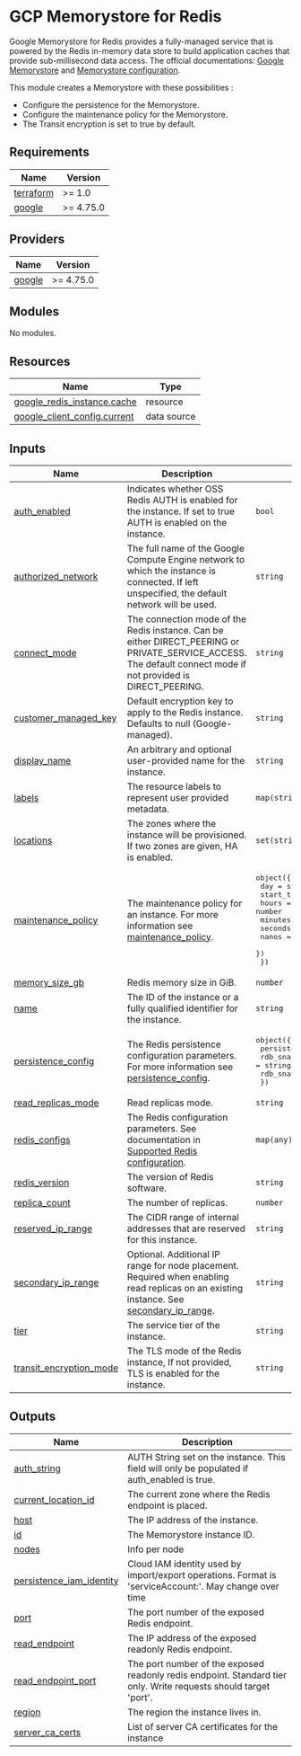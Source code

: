 # GCP Memorystore for Redis

Google Memorystore for Redis provides a fully-managed service that is powered by the Redis in-memory data store to build
application caches that provide sub-millisecond data access. The official
documentations: [Google Memorystore](https://cloud.google.com/memorystore/docs/redis/)
and [Memorystore configuration](https://cloud.google.com/memorystore/docs/redis/reference/rest/v1/projects.locations.instances#Instance.FIELDS.redis_configs).

This module creates a Memorystore with these possibilities :

* Configure the persistence for the Memorystore.
* Configure the maintenance policy for the Memorystore.
* The Transit encryption is set to true by default.

<!-- BEGIN_TF_DOCS -->
## Requirements

| Name | Version |
|------|---------|
| <a name="requirement_terraform"></a> [terraform](#requirement\_terraform) | >= 1.0 |
| <a name="requirement_google"></a> [google](#requirement\_google) | >= 4.75.0 |

## Providers

| Name | Version |
|------|---------|
| <a name="provider_google"></a> [google](#provider\_google) | >= 4.75.0 |

## Modules

No modules.

## Resources

| Name | Type |
|------|------|
| [google_redis_instance.cache](https://registry.terraform.io/providers/hashicorp/google/latest/docs/resources/redis_instance) | resource |
| [google_client_config.current](https://registry.terraform.io/providers/hashicorp/google/latest/docs/data-sources/client_config) | data source |

## Inputs

| Name | Description | Type | Default | Required |
|------|-------------|------|---------|:--------:|
| <a name="input_auth_enabled"></a> [auth\_enabled](#input\_auth\_enabled) | Indicates whether OSS Redis AUTH is enabled for the instance. If set to true AUTH is enabled on the instance. | `bool` | `false` | no |
| <a name="input_authorized_network"></a> [authorized\_network](#input\_authorized\_network) | The full name of the Google Compute Engine network to which the instance is connected. If left unspecified, the default network will be used. | `string` | `null` | no |
| <a name="input_connect_mode"></a> [connect\_mode](#input\_connect\_mode) | The connection mode of the Redis instance. Can be either DIRECT\_PEERING or PRIVATE\_SERVICE\_ACCESS. The default connect mode if not provided is DIRECT\_PEERING. | `string` | `"DIRECT_PEERING"` | no |
| <a name="input_customer_managed_key"></a> [customer\_managed\_key](#input\_customer\_managed\_key) | Default encryption key to apply to the Redis instance. Defaults to null (Google-managed). | `string` | `null` | no |
| <a name="input_display_name"></a> [display\_name](#input\_display\_name) | An arbitrary and optional user-provided name for the instance. | `string` | `null` | no |
| <a name="input_labels"></a> [labels](#input\_labels) | The resource labels to represent user provided metadata. | `map(string)` | `null` | no |
| <a name="input_locations"></a> [locations](#input\_locations) | The zones where the instance will be provisioned. If two zones are given, HA is enabled. | `set(string)` | `[]` | no |
| <a name="input_maintenance_policy"></a> [maintenance\_policy](#input\_maintenance\_policy) | The maintenance policy for an instance. For more information see [maintenance\_policy](https://registry.terraform.io/providers/hashicorp/google/latest/docs/resources/redis_instance). | <pre>object({<br>    day = string<br>    start_time = object({<br>      hours   = number<br>      minutes = number<br>      seconds = number<br>      nanos   = number<br>    })<br>  })</pre> | `null` | no |
| <a name="input_memory_size_gb"></a> [memory\_size\_gb](#input\_memory\_size\_gb) | Redis memory size in GiB. | `number` | n/a | yes |
| <a name="input_name"></a> [name](#input\_name) | The ID of the instance or a fully qualified identifier for the instance. | `string` | n/a | yes |
| <a name="input_persistence_config"></a> [persistence\_config](#input\_persistence\_config) | The Redis persistence configuration parameters. For more information see [persistence\_config](https://registry.terraform.io/providers/hashicorp/google/latest/docs/resources/redis_instance). | <pre>object({<br>    persistence_mode        = string<br>    rdb_snapshot_period     = string<br>    rdb_snapshot_start_time = string<br>  })</pre> | `null` | no |
| <a name="input_read_replicas_mode"></a> [read\_replicas\_mode](#input\_read\_replicas\_mode) | Read replicas mode. | `string` | `"READ_REPLICAS_DISABLED"` | no |
| <a name="input_redis_configs"></a> [redis\_configs](#input\_redis\_configs) | The Redis configuration parameters. See documentation in [Supported Redis configuration](https://cloud.google.com/memorystore/docs/redis/supported-redis-configurations). | `map(any)` | `{}` | no |
| <a name="input_redis_version"></a> [redis\_version](#input\_redis\_version) | The version of Redis software. | `string` | `null` | no |
| <a name="input_replica_count"></a> [replica\_count](#input\_replica\_count) | The number of replicas. | `number` | `null` | no |
| <a name="input_reserved_ip_range"></a> [reserved\_ip\_range](#input\_reserved\_ip\_range) | The CIDR range of internal addresses that are reserved for this instance. | `string` | `null` | no |
| <a name="input_secondary_ip_range"></a> [secondary\_ip\_range](#input\_secondary\_ip\_range) | Optional. Additional IP range for node placement. Required when enabling read replicas on an existing instance. See [secondary\_ip\_range](https://registry.terraform.io/providers/hashicorp/google/4.77.0/docs/resources/redis_instance). | `string` | `null` | no |
| <a name="input_tier"></a> [tier](#input\_tier) | The service tier of the instance. | `string` | `"BASIC"` | no |
| <a name="input_transit_encryption_mode"></a> [transit\_encryption\_mode](#input\_transit\_encryption\_mode) | The TLS mode of the Redis instance, If not provided, TLS is enabled for the instance. | `string` | `"SERVER_AUTHENTICATION"` | no |

## Outputs

| Name | Description |
|------|-------------|
| <a name="output_auth_string"></a> [auth\_string](#output\_auth\_string) | AUTH String set on the instance. This field will only be populated if auth\_enabled is true. |
| <a name="output_current_location_id"></a> [current\_location\_id](#output\_current\_location\_id) | The current zone where the Redis endpoint is placed. |
| <a name="output_host"></a> [host](#output\_host) | The IP address of the instance. |
| <a name="output_id"></a> [id](#output\_id) | The Memorystore instance ID. |
| <a name="output_nodes"></a> [nodes](#output\_nodes) | Info per node |
| <a name="output_persistence_iam_identity"></a> [persistence\_iam\_identity](#output\_persistence\_iam\_identity) | Cloud IAM identity used by import/export operations. Format is 'serviceAccount:'. May change over time |
| <a name="output_port"></a> [port](#output\_port) | The port number of the exposed Redis endpoint. |
| <a name="output_read_endpoint"></a> [read\_endpoint](#output\_read\_endpoint) | The IP address of the exposed readonly Redis endpoint. |
| <a name="output_read_endpoint_port"></a> [read\_endpoint\_port](#output\_read\_endpoint\_port) | The port number of the exposed readonly redis endpoint. Standard tier only. Write requests should target 'port'. |
| <a name="output_region"></a> [region](#output\_region) | The region the instance lives in. |
| <a name="output_server_ca_certs"></a> [server\_ca\_certs](#output\_server\_ca\_certs) | List of server CA certificates for the instance |
<!-- END_TF_DOCS -->
